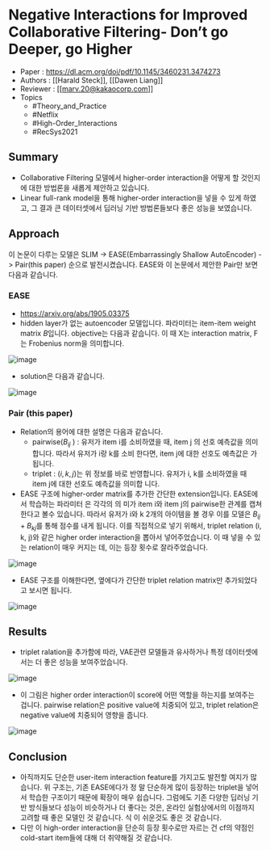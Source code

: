 # Negative Interactions for Improved Collaborative Filtering- Don’t go Deeper, go Higher

- Paper : <https://dl.acm.org/doi/pdf/10.1145/3460231.3474273>
- Authors : [[Harald Steck]], [[Dawen Liang]]
- Reviewer : [[marv.20@kakaocorp.com]]
- Topics
  - #Theory_and_Practice
  - #Netflix
  - #High-Order_Interactions
  - #RecSys2021

## Summary

- Collaborative Filtering 모델에서 higher-order interaction을 어떻게 할 것인지에 대한 방법론을 새롭게 제안하고 있습니다.
- Linear full-rank model을 통해 higher-order interaction을 넣을 수 있게 하였고, 그 결과 큰 데이터셋에서 딥러닝 기반 방법론들보다 좋은 성능을 보였습니다.

## Approach

이 논문이 다루는 모델은 SLIM -> EASE(Embarrassingly Shallow AutoEncoder) -> Pair(this paper) 순으로 발전시켰습니다. EASE와 이 논문에서 제안한 Pair만 보면 다음과 같습니다.

### EASE

- <https://arxiv.org/abs/1905.03375>
- hidden layer가 없는 autoencoder 모델입니다. 파라미터는 item-item weight matrix $B$입니다. objective는 다음과 같습니다. 이 때 X는 interaction matrix, F는 Frobenius norm을 의미합니다.

![image](https://user-images.githubusercontent.com/38134957/165149044-ef3a3166-7cf8-4f72-a7e4-a0f62376bd15.png)

- solution은 다음과 같습니다.

![image](https://user-images.githubusercontent.com/38134957/165149050-9ad54dd4-a2e0-4f84-a84a-274f0beae18b.png)

### Pair (this paper)

- Relation의 용어에 대한 설명은 다음과 같습니다.
  - pairwise($B_{ij}$ ) : 유저가 item i를 소비하였을 때, item j 의 선호 예측값을 의미합니다. 따라서 유저가 i랑 k를 소비 한다면, item j에 대한 선호도 예측값은 가 됩니다.  
  - triplet : $(i, k, j)$는 위 정보를 바로 반영합니다. 유저가 i, k를 소비하였을 때 item j에 대한 선호도 예측값을 의미합 니다.
- EASE 구조에 higher-order matrix를 추가한 간단한 extension입니다. EASE에서 학습하는 파라미터 은 각각의 의 미가 item i와 item j의 pairwise한 관계를 캡쳐한다고 볼수 있습니다. 따라서 유저가 i와 k 2개의 아이템을 볼 경우 이를 모델은 $B_{ij} + B_{kj}$를 통해 점수를 내게 됩니다. 이를 직접적으로 넣기 위해서, triplet relation (i, k, j)와 같은 higher order interaction을 뽑아서 넣어주었습니다. 이 때 넣을 수 있는 relation이 매우 커지는 데, 이는 등장 횟수로 잘라주었습니다.

![image](https://user-images.githubusercontent.com/38134957/165149170-88ca1444-63ad-4974-a35d-f5c3be75f5d8.png)

- EASE 구조를 이해한다면, 옆에다가 간단한 triplet relation matrix만 추가되었다고 보시면 됩니다.

![image](https://user-images.githubusercontent.com/38134957/165149222-fde9d3a5-dbbb-42d4-9ceb-88150dc537f9.png)

## Results

- triplet ralation을 추가함에 따라, VAE관련 모델들과 유사하거나 특정 데이터셋에서는 더 좋은 성능을 보여주었습니다.

![image](https://user-images.githubusercontent.com/38134957/165149511-222df3aa-d06f-4180-a1eb-46d4e49be98f.png)

- 이 그림은 higher order interaction이 score에 어떤 역할을 하는지를 보여주는 겁니다. pairwise relation은 positive value에 치중되어 있고, triplet relation은 negative value에 치중되어 영향을 줍니다.

![image](https://user-images.githubusercontent.com/38134957/165149528-e60a1189-495b-4b1f-8345-fae5128c2e7f.png)

## Conclusion

- 아직까지도 단순한 user-item interaction feature를 가지고도 발전할 여지가 많습니다. 위 구조는, 기존 EASE에다가 정 말 단순하게 많이 등장하는 triplet을 넣어서 학습한 구조이기 때문에 확장이 매우 쉽습니다. 그럼에도 기존 다양한 딥러닝 기반 방식들보다 성능이 비슷하거나 더 좋다는 것은, 온라인 실험상에서의 이점까지 고려할 때 좋은 모델인 것 같습니다. 식 이 쉬운것도 좋은 것 같습니다.
- 다만 이 high-order interaction을 단순히 등장 횟수로만 자르는 건 cf의 약점인 cold-start item들에 대해 더 취약해질 것 같습니다.
